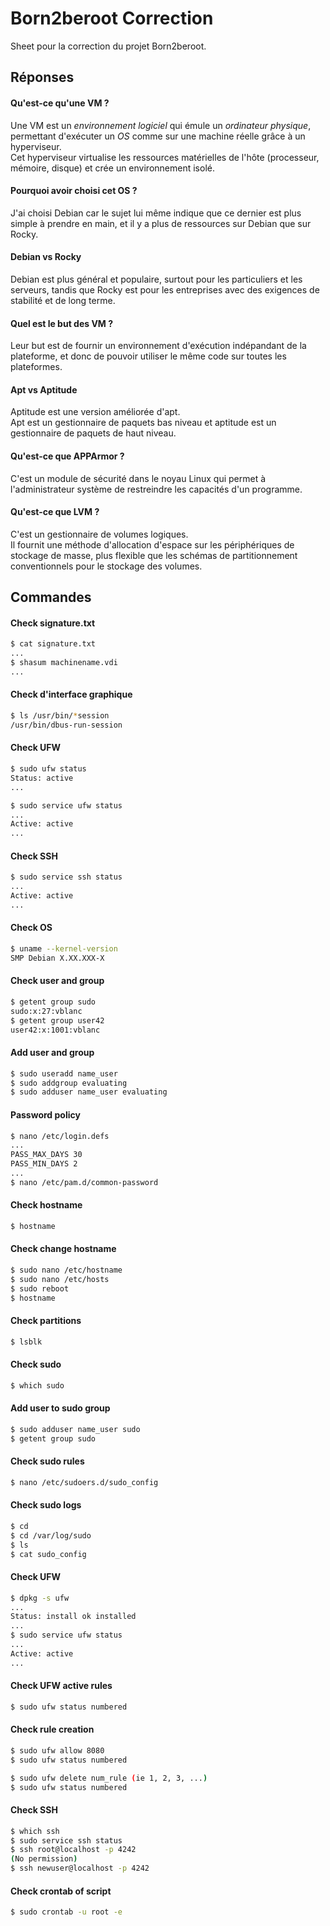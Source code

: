 # Born2beroot Correction

Sheet pour la correction du projet Born2beroot.

## Réponses

#### Qu'est-ce qu'une VM ?

Une VM est un *environnement logiciel* qui émule un *ordinateur physique*, permettant d'exécuter un *OS* comme sur une machine réelle grâce à un hyperviseur.  
Cet hyperviseur virtualise les ressources matérielles de l'hôte (processeur, mémoire, disque) et crée un environnement isolé.

#### Pourquoi avoir choisi cet OS ?

J'ai choisi Debian car le sujet lui même indique que ce dernier est plus simple à prendre en main, et il y a plus de ressources sur Debian que sur Rocky.

#### Debian vs Rocky

Debian est plus général et populaire, surtout pour les particuliers et les serveurs, tandis que Rocky est pour les entreprises avec des exigences de stabilité et de long terme.

#### Quel est le but des VM ?

Leur but est de fournir un environnement d'exécution indépandant de la plateforme, et donc de pouvoir utiliser le même code sur toutes les plateformes.

#### Apt vs Aptitude

Aptitude est une version améliorée d'apt.  
Apt est un gestionnaire de paquets bas niveau et aptitude est un gestionnaire de paquets de haut niveau.

#### Qu'est-ce que APPArmor ?

C'est un module de sécurité dans le noyau Linux qui permet à l'administrateur système de restreindre les capacités d'un programme.

#### Qu'est-ce que LVM ?

C'est un gestionnaire de volumes logiques.  
Il fournit une méthode d'allocation d'espace sur les périphériques de stockage de masse, plus flexible que les schémas de partitionnement conventionnels pour le stockage des volumes.

## Commandes

#### Check signature.txt

```bash
$ cat signature.txt
...
$ shasum machinename.vdi
...
```

#### Check d'interface graphique

```bash
$ ls /usr/bin/*session
/usr/bin/dbus-run-session
```

#### Check UFW

```bash
$ sudo ufw status
Status: active
...

$ sudo service ufw status
...
Active: active
...
```

#### Check SSH

```bash
$ sudo service ssh status
...
Active: active
...
```

#### Check OS

```bash
$ uname --kernel-version
SMP Debian X.XX.XXX-X
```

#### Check user and group

```bash
$ getent group sudo
sudo:x:27:vblanc
$ getent group user42
user42:x:1001:vblanc
```

#### Add user and group

```bash
$ sudo useradd name_user
$ sudo addgroup evaluating
$ sudo adduser name_user evaluating
```

#### Password policy

```bash
$ nano /etc/login.defs
...
PASS_MAX_DAYS 30
PASS_MIN_DAYS 2
...
$ nano /etc/pam.d/common-password
```

#### Check hostname

```bash
$ hostname
```

#### Check change hostname

```bash
$ sudo nano /etc/hostname
$ sudo nano /etc/hosts
$ sudo reboot
$ hostname
```

#### Check partitions

```bash
$ lsblk
```

#### Check sudo

```bash
$ which sudo
```

#### Add user to sudo group

```bash
$ sudo adduser name_user sudo
$ getent group sudo
```

#### Check sudo rules

```bash
$ nano /etc/sudoers.d/sudo_config
```

#### Check sudo logs

```bash
$ cd
$ cd /var/log/sudo
$ ls
$ cat sudo_config
```

#### Check UFW

```bash
$ dpkg -s ufw
...
Status: install ok installed
...
$ sudo service ufw status
...
Active: active
...
```

#### Check UFW active rules

```bash
$ sudo ufw status numbered
```

#### Check rule creation

```bash
$ sudo ufw allow 8080
$ sudo ufw status numbered

$ sudo ufw delete num_rule (ie 1, 2, 3, ...)
$ sudo ufw status numbered
```

#### Check SSH

```bash
$ which ssh
$ sudo service ssh status
$ ssh root@localhost -p 4242
(No permission)
$ ssh newuser@localhost -p 4242
```

#### Check crontab of script

```bash
$ sudo crontab -u root -e
```
